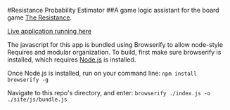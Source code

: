 #Resistance Probability Estimator
##A game logic assistant for the board game [The Resistance](http://en.wikipedia.org/wiki/The_Resistance_(game)).

[Live application running here](http://danfinlay.com/projects/resistance/probability/)

The javascript for this app is bundled using Browserify to allow node-style Requires and modular organization. To build, first make sure browserify is installed, which requires [Node.js](http://nodejs.org/) is installed. 

Once Node.js is installed, run on your command line:
`npm install browserify -g`

Navigate to this repo's directory, and enter:
`browserify ./index.js -o ./site/js/bundle.js`